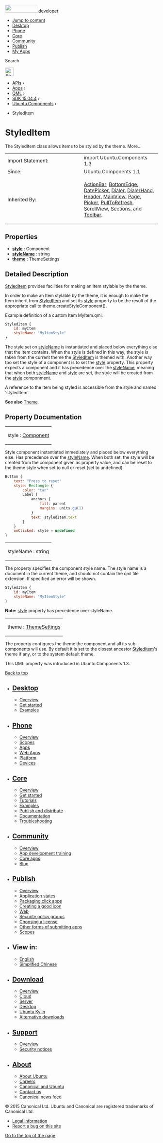 <a href="https://developer.ubuntu.com/" class="logo-ubuntu"><img src="https://developer.ubuntu.com/assets/sites/ubuntu/latest/u/img/logos/logo-ubuntu-orange.svg" width="106" height="25" /> <span>developer</span></a>

-   [Jump to content](index.html#main-content)
-   [Desktop](https://developer.ubuntu.com/en/desktop/)
-   [Phone](https://developer.ubuntu.com/en/phone/)
-   [Core](https://developer.ubuntu.com/core)
-   [Community](https://developer.ubuntu.com/en/community/)
-   [Publish](https://developer.ubuntu.com/en/publish/)
-   [My Apps](https://myapps.developer.ubuntu.com/)

Search

<img src="https://developer.ubuntu.com/assets/sites/ubuntu/latest/u/img/search-white.svg" alt="Search" height="28" />

-   [APIs](../../../../index.html) ›
-   [Apps](../../../index.html) ›
-   [QML](../../index.html) ›
-   [SDK 15.04.4](../index.html) ›
-   [Ubuntu.Components](../Ubuntu.Components/index.html) ›

<!-- -->

-   StyledItem

StyledItem
==========

<span class="subtitle"></span>
The StyledItem class allows items to be styled by the theme. More...

<table>
<colgroup>
<col width="50%" />
<col width="50%" />
</colgroup>
<tbody>
<tr class="odd">
<td>Import Statement:</td>
<td>import Ubuntu.Components 1.3</td>
</tr>
<tr class="even">
<td>Since:</td>
<td>Ubuntu.Components 1.1</td>
</tr>
<tr class="odd">
<td>Inherited By:</td>
<td><p><a href="../Ubuntu.Components.ActionBar/index.html">ActionBar</a>, <a href="../Ubuntu.Components.BottomEdge/index.html">BottomEdge</a>, <a href="../Ubuntu.Components.Pickers.DatePicker/index.html">DatePicker</a>, <a href="https://developer.ubuntu.com/api/apps/qml/sdk-15.04.4/Ubuntu.Components.Pickers.Dialer/" class="obsolete">Dialer</a>, <a href="https://developer.ubuntu.com/api/apps/qml/sdk-15.04.4/Ubuntu.Components.Pickers.DialerHand/" class="obsolete">DialerHand</a>, <a href="../Ubuntu.Components.Header/index.html">Header</a>, <a href="../Ubuntu.Components.MainView/index.html">MainView</a>, <a href="../Ubuntu.Components.Page/index.html">Page</a>, <a href="../Ubuntu.Components.Pickers.Picker/index.html">Picker</a>, <a href="../Ubuntu.Components.PullToRefresh/index.html">PullToRefresh</a>, <a href="../Ubuntu.Components.ScrollView/index.html">ScrollView</a>, <a href="../Ubuntu.Components.Sections/index.html">Sections</a>, and <a href="../Ubuntu.Components.Toolbar/index.html">Toolbar</a>.</p></td>
</tr>
</tbody>
</table>

<span id="properties"></span>
Properties
----------

-   ****[style](index.html#style-prop)**** : Component
-   ****[styleName](index.html#styleName-prop)**** : string
-   ****[theme](index.html#theme-prop)**** : ThemeSettings

<span id="details"></span>
Detailed Description
--------------------

[StyledItem](index.html) provides facilities for making an Item stylable by the theme.

In order to make an Item stylable by the theme, it is enough to make the Item inherit from [StyledItem](index.html) and set its [style](index.html#style-prop) property to be the result of the appropriate call to theme.createStyleComponent().

Example definition of a custom Item MyItem.qml:

``` qml
StyledItem {
    id: myItem
    styleName: "MyItemStyle"
}
```

The style set on [styleName](index.html#styleName-prop) is instantiated and placed below everything else that the Item contains. When the style is defined in this way, the style is taken from the current theme the [StyledItem](index.html) is themed with. Another way tpo set the style of a component is to set the [style](index.html#style-prop) property. This property expects a component and it has precedence over the [styleName](index.html#styleName-prop), meaning that when both [styleName](index.html#styleName-prop) and [style](index.html#style-prop) are set, the style will be created from the [style](index.html#style-prop) componment.

A reference to the Item being styled is accessible from the style and named 'styledItem'.

**See also** [Theme](../Ubuntu.Components.Theme/index.html).

Property Documentation
----------------------

<table>
<colgroup>
<col width="100%" />
</colgroup>
<tbody>
<tr class="odd">
<td><p><span id="style-prop"></span><span class="name">style</span> : <span class="type"><a href="../../sdk-14.10/QtQml.Component/index.html">Component</a></span></p></td>
</tr>
</tbody>
</table>

Style component instantiated immediately and placed below everything else. Has precedence over the [styleName](index.html#styleName-prop). When both set, the style will be created from the component given as property value, and can be reset to the theme style when set to null or reset (set to undefined).

``` qml
Button {
    text: "Press to reset"
    style: Rectangle {
        color: "tan"
        Label {
            anchors {
                fill: parent
                margins: units.gu(1)
            }
            text: styledItem.text
        }
    }
    onClicked: style = undefined
}
```

<table>
<colgroup>
<col width="100%" />
</colgroup>
<tbody>
<tr class="odd">
<td><p><span id="styleName-prop"></span><span class="name">styleName</span> : <span class="type">string</span></p></td>
</tr>
</tbody>
</table>

The property specifies the component style name. The style name is a document in the current theme, and should not contain the qml file extension. If specified an error will be shown.

``` qml
StyledItem {
    id: myItem
    styleName: "MyItemStyle"
}
```

**Note:** [style](index.html#style-prop) property has precedence over styleName.

<table>
<colgroup>
<col width="100%" />
</colgroup>
<tbody>
<tr class="odd">
<td><p><span id="theme-prop"></span><span class="name">theme</span> : <span class="type"><a href="../Ubuntu.Components.ThemeSettings/index.html">ThemeSettings</a></span></p></td>
</tr>
</tbody>
</table>

The property configures the theme the component and all its sub-components will use. By default it is set to the closest ancestor [StyledItem](index.html)'s theme if any, or to the system default theme.

This QML property was introduced in Ubuntu.Components 1.3.

[Back to top](index.html#)

-   [Desktop](https://developer.ubuntu.com/en/desktop/)
    ---------------------------------------------------

    -   [Overview](https://developer.ubuntu.com/en/desktop/)
    -   [Get started](http://snapcraft.io/?utm_source=developer.ubuntu.com&utm_medium=devportal&utm_term=snaps%20snapcraft%20desktop&utm_content=menu&utm_campaign=duc_snappers)
    -   [Examples](https://github.com/ubuntu/snappy-playpen)

-   [Phone](https://developer.ubuntu.com/en/phone/)
    -----------------------------------------------

    -   [Overview](https://developer.ubuntu.com/en/phone/)
    -   [Scopes](https://developer.ubuntu.com/en/phone/scopes/)
    -   [Apps](https://developer.ubuntu.com/en/phone/apps/)
    -   [Web Apps](https://developer.ubuntu.com/en/phone/web/)
    -   [Platform](https://developer.ubuntu.com/en/phone/platform/)
    -   [Devices](https://developer.ubuntu.com/en/phone/devices/)

-   [Core](https://developer.ubuntu.com/core)
    -----------------------------------------

    -   [Overview](https://developer.ubuntu.com/core)
    -   [Get started](https://developer.ubuntu.com/core/get-started)
    -   [Tutorials](https://developer.ubuntu.com/core/tutorials)
    -   [Examples](https://developer.ubuntu.com/core/examples)
    -   [Publish and distribute](https://developer.ubuntu.com/core/publish-and-distribute)
    -   [Documentation](https://developer.ubuntu.com/core/documentation)
    -   [Troubleshooting](https://developer.ubuntu.com/core/troubleshooting)

-   [Community](https://developer.ubuntu.com/en/community/)
    -------------------------------------------------------

    -   [Overview](https://developer.ubuntu.com/en/community/)
    -   [App development training](https://developer.ubuntu.com/en/community/training/)
    -   [Core apps](https://developer.ubuntu.com/en/community/core-apps/)
    -   [Blog](https://developer.ubuntu.com/en/community/blog/)

-   [Publish](https://developer.ubuntu.com/en/publish/)
    ---------------------------------------------------

    -   [Overview](https://developer.ubuntu.com/en/publish/)
    -   [Application states](https://developer.ubuntu.com/en/publish/application-states/)
    -   [Packaging click apps](https://developer.ubuntu.com/en/publish/packaging-click-apps/)
    -   [Creating a good icon](https://developer.ubuntu.com/en/publish/creating-a-good-icon/)
    -   [Web](https://developer.ubuntu.com/en/publish/web/)
    -   [Security policy groups](https://developer.ubuntu.com/en/publish/security-policy-groups/)
    -   [Choosing a license](https://developer.ubuntu.com/en/publish/choosing-a-license/)
    -   [Other forms of submitting apps](https://developer.ubuntu.com/en/publish/other-forms-of-submitting-apps/)
    -   [Scopes](https://developer.ubuntu.com/en/publish/scopes/)

-   View in:
    --------

    -   [English](index.html "Change to language: English")
    -   [Simplified Chinese](index.html "Change to language: Simplified Chinese")

-   [Download](http://ubuntu.com/download/)
    ---------------------------------------

    -   [Overview](http://ubuntu.com/download)
    -   [Cloud](http://ubuntu.com/download/cloud)
    -   [Server](http://ubuntu.com/download/server)
    -   [Desktop](http://ubuntu.com/download/desktop)
    -   [Ubuntu Kylin](http://ubuntu.com/download/ubuntu-kylin)
    -   [Alternative downloads](http://ubuntu.com/download/alternative-downloads)

-   [Support](http://ubuntu.com/support/)
    -------------------------------------

    -   [Overview](http://ubuntu.com/support)
    -   [Security notices](http://www.ubuntu.com/usn/)

-   [About](http://ubuntu.com/about/)
    ---------------------------------

    -   [About Ubuntu](http://ubuntu.com/about/about-ubuntu)
    -   [Careers](http://www.canonical.com/careers)
    -   [Canonical and Ubuntu](http://ubuntu.com/about/canonical-and-ubuntu)
    -   [Contact us](http://ubuntu.com/about/contact-us)
    -   [Canonical news feed](http://insights.ubuntu.com/feed/)

© 2015 Canonical Ltd. Ubuntu and Canonical are registered trademarks of Canonical Ltd.

-   [Legal information](http://www.ubuntu.com/legal)
-   [Report a bug on this site](https://bugs.launchpad.net/developer-ubuntu-com/)

<span class="accessibility-aid">[Go to the top of the page](index.html#)</span>
